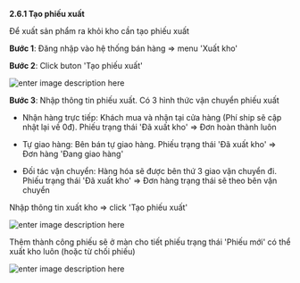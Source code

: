 

**2.6.1	Tạo phiếu xuất**

Để xuất sản phẩm ra khỏi kho cần tạo phiếu xuất

**Bước 1**: Đăng nhập vào hệ thống bán hàng => menu 'Xuất kho'

**Bước 2**:  Click buton 'Tạo phiếu xuất'

![enter image description here](https://static8.muarecdn.com/original/muare/images/2021/03/26/5893654_screenshot-6.png)

**Bước 3**: Nhập thông tin  phiếu xuất. Có 3 hình thức vận chuyển phiếu xuất

 + Nhận hàng trực tiếp: Khách mua và nhận tại cửa hàng (Phí ship sẽ cập nhật lại về 0đ). Phiếu trạng thái 'Đã xuất kho' => Đơn hoàn thành luôn 
 
+ Tự giao hàng: Bên bán tự giao hàng. Phiếu trạng thái 'Đã xuất kho' => Đơn hàng 'Đang giao hàng' 

+ Đối tác vận chuyển: Hàng hóa sẽ được bên thứ 3 giao vận chuyển đi.  Phiếu trạng thái 'Đã xuất kho' => Đơn hàng trạng thái sẽ theo bên vận chuyển

Nhập thông tin xuất kho => click 'Tạo phiếu xuất' 

![enter image description here](https://static8.muarecdn.com/original/muare/images/2021/03/26/5893696_screenshot-7.png)
          
Thêm thành công phiếu sẽ ở màn cho tiết phiếu trạng thái 'Phiếu mới'  có thể xuất kho luôn (hoặc từ chối phiếu)

![enter image description here](https://static8.muarecdn.com/original/muare/images/2021/03/26/5893697_screenshot-8.png)


